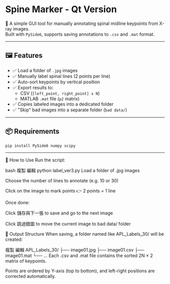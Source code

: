 # Spine Marker - Qt Version

🦴 A simple GUI tool for manually annotating spinal midline keypoints from X-ray images.  
Built with `PySide6`, supports saving annotations to `.csv` and `.mat` format.

---

## 🖼️ Features

- ✅ Load a folder of `.jpg` images
- ✅ Manually label spinal lines (2 points per line)
- ✅ Auto-sort keypoints by vertical position
- ✅ Export results to:
  - CSV (`[left_point, right_point] x N`)
  - MATLAB `.mat` file (`p2` matrix)
- ✅ Copies labeled images into a dedicated folder
- ✅ "Skip" bad images into a separate folder (`bad data/`)

---

## 📦 Requirements

```bash
pip install PySide6 numpy scipy
```
---

🚀 How to Use
Run the script:

bash
複製
編輯
python label_ver3.py
Load a folder of .jpg images

Choose the number of lines to annotate (e.g. 10 or 30)

Click on the image to mark points
👉 2 points = 1 line

Once done:

Click 儲存與下一張 to save and go to the next image

Click 跳過錯圖 to move the current image to bad data/ folder

📁 Output Structure
When saving, a folder named like APL_Labels_30/ will be created:

複製
編輯
APL_Labels_30/
├── image01.jpg
├── image01.csv
├── image01.mat
└── ...
Each .csv and .mat file contains the sorted 2N × 2 matrix of keypoints.

Points are ordered by Y-axis (top to bottom), and left-right positions are corrected automatically.
